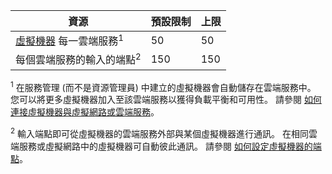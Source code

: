 資源|預設限制|上限
---|---|---
[虛擬機器](../articles/virtual-machines/virtual-machines-about.md) 每一雲端服務<sup>1</sup>|50|50
每個雲端服務的輸入的端點<sup>2</sup>|150|150

<sup>1</sup> 在服務管理 (而不是資源管理員) 中建立的虛擬機器會自動儲存在雲端服務中。 您可以將更多虛擬機器加入至該雲端服務以獲得負載平衡和可用性。 請參閱  [如何連接虛擬機器與虛擬網路或雲端服務](../articles/virtual-machines/cloud-services-connect-virtual-machine.md)。

<sup>2</sup> 輸入端點即可從虛擬機器的雲端服務外部與某個虛擬機器進行通訊。 在相同雲端服務或虛擬網路中的虛擬機器可自動彼此通訊。 請參閱 [如何設定虛擬機器的端點](../articles/virtual-machines/virtual-machines-set-up-endpoints.md)。 

